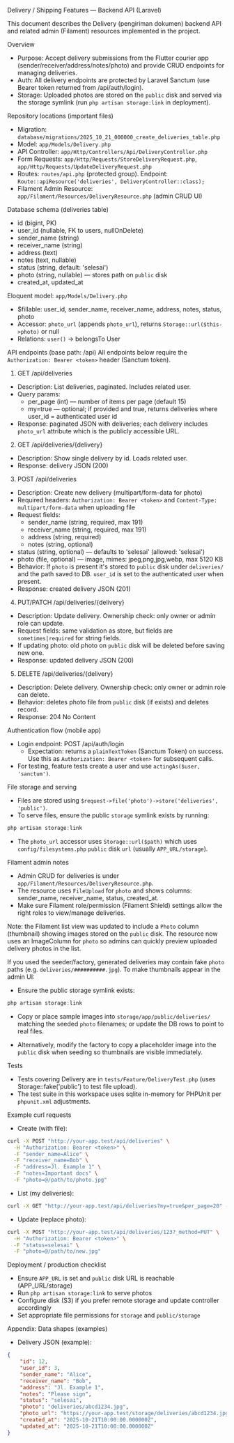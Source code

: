 Delivery / Shipping Features — Backend API (Laravel)

This document describes the Delivery (pengiriman dokumen) backend API and related admin (Filament) resources implemented in the project.

Overview

-   Purpose: Accept delivery submissions from the Flutter courier app (sender/receiver/address/notes/photo) and provide CRUD endpoints for managing deliveries.
-   Auth: All delivery endpoints are protected by Laravel Sanctum (use Bearer token returned from /api/auth/login).
-   Storage: Uploaded photos are stored on the `public` disk and served via the storage symlink (run `php artisan storage:link` in deployment).

Repository locations (important files)

-   Migration: `database/migrations/2025_10_21_000000_create_deliveries_table.php`
-   Model: `app/Models/Delivery.php`
-   API Controller: `app/Http/Controllers/Api/DeliveryController.php`
-   Form Requests: `app/Http/Requests/StoreDeliveryRequest.php`, `app/Http/Requests/UpdateDeliveryRequest.php`
-   Routes: `routes/api.php` (protected group). Endpoint: `Route::apiResource('deliveries', DeliveryController::class);`
-   Filament Admin Resource: `app/Filament/Resources/DeliveryResource.php` (admin CRUD UI)

Database schema (deliveries table)

-   id (bigint, PK)
-   user_id (nullable, FK to users, nullOnDelete)
-   sender_name (string)
-   receiver_name (string)
-   address (text)
-   notes (text, nullable)
-   status (string, default: 'selesai')
-   photo (string, nullable) — stores path on `public` disk
-   created_at, updated_at

Eloquent model: `app/Models/Delivery.php`

-   $fillable: user_id, sender_name, receiver_name, address, notes, status, photo
-   Accessor: `photo_url` (appends `photo_url`), returns `Storage::url($this->photo)` or null
-   Relations: `user()` -> belongsTo User

API endpoints (base path: /api)
All endpoints below require the `Authorization: Bearer <token>` header (Sanctum token).

1. GET /api/deliveries

-   Description: List deliveries, paginated. Includes related user.
-   Query params:
    -   per_page (int) — number of items per page (default 15)
    -   my=true — optional; if provided and true, returns deliveries where user_id = authenticated user id
-   Response: paginated JSON with deliveries; each delivery includes `photo_url` attribute which is the publicly accessible URL.

2. GET /api/deliveries/{delivery}

-   Description: Show single delivery by id. Loads related user.
-   Response: delivery JSON (200)

3. POST /api/deliveries

-   Description: Create new delivery (multipart/form-data for photo)
-   Required headers: `Authorization: Bearer <token>` and `Content-Type: multipart/form-data` when uploading file
-   Request fields:
    -   sender_name (string, required, max 191)
    -   receiver_name (string, required, max 191)
    -   address (string, required)
    -   notes (string, optional)
-   status (string, optional) — defaults to 'selesai' (allowed: 'selesai')
-   photo (file, optional) — image, mimes: jpeg,png,jpg,webp, max 5120 KB
-   Behavior: If `photo` is present it's stored to `public` disk under `deliveries/` and the path saved to DB. `user_id` is set to the authenticated user when present.
-   Response: created delivery JSON (201)

4. PUT/PATCH /api/deliveries/{delivery}

-   Description: Update delivery. Ownership check: only owner or admin role can update.
-   Request fields: same validation as store, but fields are `sometimes|required` for string fields.
-   If updating photo: old photo on `public` disk will be deleted before saving new one.
-   Response: updated delivery JSON (200)

5. DELETE /api/deliveries/{delivery}

-   Description: Delete delivery. Ownership check: only owner or admin role can delete.
-   Behavior: deletes photo file from `public` disk (if exists) and deletes record.
-   Response: 204 No Content

Authentication flow (mobile app)

-   Login endpoint: POST /api/auth/login
    -   Expectation: returns a `plainTextToken` (Sanctum Token) on success. Use this as `Authorization: Bearer <token>` for subsequent calls.
-   For testing, feature tests create a user and use `actingAs($user, 'sanctum')`.

File storage and serving

-   Files are stored using `$request->file('photo')->store('deliveries', 'public')`.
-   To serve files, ensure the public `storage` symlink exists by running:

```powershell
php artisan storage:link
```

-   The `photo_url` accessor uses `Storage::url($path)` which uses `config/filesystems.php` `public` disk `url` (usually `APP_URL/storage`).

Filament admin notes

-   Admin CRUD for deliveries is under `app/Filament/Resources/DeliveryResource.php`.
-   The resource uses `FileUpload` for `photo` and shows columns: sender_name, receiver_name, status, created_at.
-   Make sure Filament role/permission (Filament Shield) settings allow the right roles to view/manage deliveries.

Note: the Filament list view was updated to include a `Photo` column (thumbnail) showing images stored on the `public` disk. The resource now uses an ImageColumn for `photo` so admins can quickly preview uploaded delivery photos in the list.

If you used the seeder/factory, generated deliveries may contain fake `photo` paths (e.g. `deliveries/##########.jpg`). To make thumbnails appear in the admin UI:

-   Ensure the public storage symlink exists:

```powershell
php artisan storage:link
```

-   Copy or place sample images into `storage/app/public/deliveries/` matching the seeded `photo` filenames; or update the DB rows to point to real files.

-   Alternatively, modify the factory to copy a placeholder image into the `public` disk when seeding so thumbnails are visible immediately.

Tests

-   Tests covering Delivery are in `tests/Feature/DeliveryTest.php` (uses Storage::fake('public') to test file upload).
-   The test suite in this workspace uses sqlite in-memory for PHPUnit per `phpunit.xml` adjustments.

Example curl requests

-   Create (with file):

```bash
curl -X POST "http://your-app.test/api/deliveries" \
  -H "Authorization: Bearer <token>" \
  -F "sender_name=Alice" \
  -F "receiver_name=Bob" \
  -F "address=Jl. Example 1" \
  -F "notes=Important docs" \
  -F "photo=@/path/to/photo.jpg"
```

-   List (my deliveries):

```bash
curl -X GET "http://your-app.test/api/deliveries?my=true&per_page=20" -H "Authorization: Bearer <token>"
```

-   Update (replace photo):

```bash
curl -X POST "http://your-app.test/api/deliveries/123?_method=PUT" \
  -H "Authorization: Bearer <token>" \
  -F "status=selesai" \
  -F "photo=@/path/to/new.jpg"
```

Deployment / production checklist

-   Ensure `APP_URL` is set and `public` disk URL is reachable (APP_URL/storage)
-   Run `php artisan storage:link` to serve photos
-   Configure disk (S3) if you prefer remote storage and update controller accordingly
-   Set appropriate file permissions for `storage` and `public/storage`

Appendix: Data shapes (examples)

-   Delivery JSON (example):

```json
{
    "id": 12,
    "user_id": 3,
    "sender_name": "Alice",
    "receiver_name": "Bob",
    "address": "Jl. Example 1",
    "notes": "Please sign",
    "status": "selesai",
    "photo": "deliveries/abcd1234.jpg",
    "photo_url": "https://your-app.test/storage/deliveries/abcd1234.jpg",
    "created_at": "2025-10-21T10:00:00.000000Z",
    "updated_at": "2025-10-21T10:00:00.000000Z"
}
```
